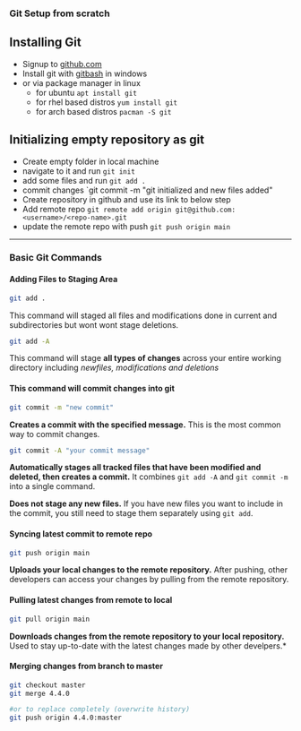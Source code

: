 
### Git Setup from scratch
## Installing Git
- Signup to [github.com](https://github.com)
- Install git with [gitbash](http://git-scm.com) in windows 
- or via package manager in linux
	- for ubuntu `apt install git`
	- for rhel based distros `yum install git`
	- for arch based distros `pacman -S git`

## Initializing empty repository as git
- Create empty folder in local machine
- navigate to it and run `git init`
- add some files and run `git add .`
- commit changes `git commit -m "git initialized and new files added"
- Create repository in github and use its link to below step
- Add remote repo `git remote add origin git@github.com:<username>/<repo-name>.git`
- update the remote repo with push `git push origin main`

---
### Basic Git Commands

#### Adding Files to Staging Area 

```sh
git add . 
```
This command will staged all files and modifications done in current and subdirectories but wont wont stage deletions.

```sh
git add -A 
```
This command will stage **all types of changes** across your entire working directory including *newfiles, modifications and deletions*
#### This command will commit changes into git
```sh
git commit -m "new commit"
``` 
**Creates a commit with the specified message.** This is the most common way to commit changes.

```sh
git commit -A "your commit message"
```
**Automatically stages all tracked files that have been modified and deleted, then creates a commit.** It combines `git add -A` and `git commit -m` into a single command.

**Does not stage any new files.** If you have new files you want to include in the commit, you still need to stage them separately using `git add`.
#### Syncing latest commit to remote repo
```sh
git push origin main
```
**Uploads your local changes to the remote repository.**
After pushing, other developers can access your changes by pulling from the remote repository.
#### Pulling latest changes from remote to local
```sh
git pull origin main
```
**Downloads changes from the remote repository to your local repository.** Used to stay up-to-date with the latest changes made by other develpers.*

#### Merging changes from branch to master
```sh
git checkout master
git merge 4.4.0

#or to replace completely (overwrite history) 
git push origin 4.4.0:master 

```
